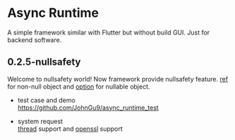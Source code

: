 # Async Runtime

A simple framework similar with Flutter but without build GUI. Just for backend software. 

## 0.2.5-nullsafety

Welcome to nullsafety world! Now framework provide nullsafety feature. [ref](include/async_runtime/basic/ref.h) for non-null object and [option](include/async_runtime/basic/ref.h) for nullable object. 


- test case and demo 
<br/>https://github.com/JohnGu9/async_runtime_test

- system request
<br/>[thread]() support and [openssl]() support